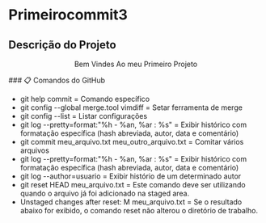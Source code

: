 # Primeirocommit3
## Descrição do Projeto
<p align="center">Bem Vindes Ao meu Primeiro Projeto</p>
### 📋 Comandos do GitHub


- git help commit = Comando específico
- git config --global merge.tool vimdiff = Setar ferramenta de merge
- git config --list = Listar configurações
- git log --pretty=format:"%h - %an, %ar : %s" = Exibir histórico com formatação específica (hash abreviada, autor, data e comentário)
- git commit meu_arquivo.txt meu_outro_arquivo.txt = Comitar vários arquivos
- git log --pretty=format:"%h - %an, %ar : %s" = Exibir histórico com formatação específica (hash abreviada, autor, data e comentário)
- git log --author=usuario = Exibir histório de um determinado autor
- git reset HEAD meu_arquivo.txt = Este comando deve ser utilizando quando o arquivo já foi adicionado na staged area.
- Unstaged changes after reset:
M	meu_arquivo.txt = Se o resultado abaixo for exibido, o comando reset não alterou o diretório de trabalho.
